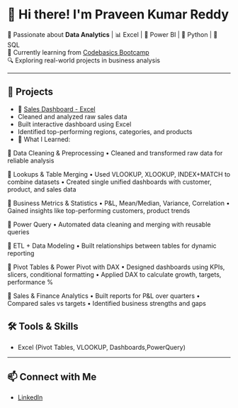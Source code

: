 # 👋 Hi there! I'm Praveen Kumar Reddy

🎯 Passionate about **Data Analytics** | 📊 Excel | 📌 Power BI | 🐍 Python | 🧠 SQL  
🚀 Currently learning from [Codebasics Bootcamp](https://www.codebasics.io/)  
🔍 Exploring real-world projects in business analysis  

---

## 📂 Projects
- 🔸 [Sales Dashboard - Excel](https://github.com/sannapureddypraveen/Sales-Analytics)
-  Cleaned and analyzed raw sales data
- Built interactive dashboard using Excel 
- Identified top-performing regions, categories, and products
- 🧠 What I Learned:

🔹 Data Cleaning & Preprocessing
• Cleaned and transformed raw data for reliable analysis

🔹 Lookups & Table Merging
• Used VLOOKUP, XLOOKUP, INDEX+MATCH to combine datasets
• Created single unified dashboards with customer, product, and sales data

🔹 Business Metrics & Statistics
• P&L, Mean/Median, Variance, Correlation
• Gained insights like top-performing customers, product trends

🔹 Power Query
• Automated data cleaning and merging with reusable queries

🔹 ETL + Data Modeling
• Built relationships between tables for dynamic reporting

🔹 Pivot Tables & Power Pivot with DAX
• Designed dashboards using KPIs, slicers, conditional formatting
• Applied DAX to calculate growth, targets, performance %

🔹 Sales & Finance Analytics
• Built reports for P&L over quarters
• Compared sales vs targets
• Identified business strengths and gaps

## 🛠 Tools & Skills
- Excel (Pivot Tables, VLOOKUP, Dashboards,PowerQuery) 

---

## 📫 Connect with Me
- [LinkedIn](https://www.linkedin.com/in/praveen-sannapureddy/)
